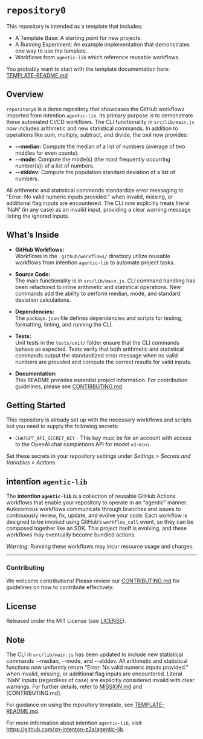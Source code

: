 # `repository0`

This repository is intended as a template that includes:
* A Template Base: A starting point for new projects.
* A Running Experiment: An example implementation that demonstrates one way to use the template.
* Workflows from `agentic‑lib` which reference reusable workflows.

You probably want to start with the template documentation here: [TEMPLATE-README.md](https://github.com/xn-intenton-z2a/agentic-lib/blob/main/TEMPLATE-README.md)

## Overview
`repository0` is a demo repository that showcases the GitHub workflows imported from intentïon `agentic‑lib`. Its primary purpose is to demonstrate these automated CI/CD workflows. The CLI functionality in `src/lib/main.js` now includes arithmetic and new statistical commands. In addition to operations like sum, multiply, subtract, and divide, the tool now provides:

- **--median:** Compute the median of a list of numbers (average of two middles for even counts).
- **--mode:** Compute the mode(s) (the most frequently occurring number(s)) of a list of numbers.
- **--stddev:** Compute the population standard deviation of a list of numbers.

All arithmetic and statistical commands standardize error messaging to "Error: No valid numeric inputs provided." when invalid, missing, or additional flag inputs are encountered. The CLI now explicitly treats literal 'NaN' (in any case) as an invalid input, providing a clear warning message listing the ignored inputs.

## What’s Inside

- **GitHub Workflows:**  
  Workflows in the `.github/workflows/` directory utilize reusable workflows from intentïon `agentic‑lib` to automate project tasks.

- **Source Code:**  
  The main functionality is in `src/lib/main.js`. CLI command handling has been refactored to inline arithmetic and statistical operations. New commands add the ability to perform median, mode, and standard deviation calculations.

- **Dependencies:**  
  The `package.json` file defines dependencies and scripts for testing, formatting, linting, and running the CLI.

- **Tests:**  
  Unit tests in the `tests/unit/` folder ensure that the CLI commands behave as expected. Tests verify that both arithmetic and statistical commands output the standardized error message when no valid numbers are provided and compute the correct results for valid inputs.

- **Documentation:**  
  This README provides essential project information. For contribution guidelines, please see [CONTRIBUTING.md](./CONTRIBUTING.md).

## Getting Started

This repository is already set up with the necessary workflows and scripts but you need to supply the following secrets:
- `CHATGPT_API_SECRET_KEY` - This key must be for an account with access to the OpenAI chat completions API for model `o3-mini`.

Set these secrets in your repository settings under *Settings > Secrets and Variables > Actions*.

## intentïon `agentic‑lib`

The **intentïon `agentic‑lib`** is a collection of reusable GitHub Actions workflows that enable your repository to operate in an “agentic” manner. Autonomous workflows communicate through branches and issues to continuously review, fix, update, and evolve your code. Each workflow is designed to be invoked using GitHub’s `workflow_call` event, so they can be composed together like an SDK. This project itself is evolving, and these workflows may eventually become bundled actions.

*Warning:* Running these workflows may incur resource usage and charges.

---

### Contributing

We welcome contributions! Please review our [CONTRIBUTING.md](./CONTRIBUTING.md) for guidelines on how to contribute effectively.

## License

Released under the MIT License (see [LICENSE](./LICENSE)).

## Note

The CLI in `src/lib/main.js` has been updated to include new statistical commands --median, --mode, and --stddev. All arithmetic and statistical functions now uniformly return "Error: No valid numeric inputs provided." when invalid, missing, or additional flag inputs are encountered. Literal 'NaN' inputs (regardless of case) are explicitly considered invalid with clear warnings. For further details, refer to [MISSION.md](./MISSION.md) and [CONTRIBUTING.md].

For guidance on using the repository template, see [TEMPLATE-README.md](https://github.com/xn-intenton-z2a/agentic-lib/blob/main/TEMPLATE-README.md).

For more information about intentïon `agentic‑lib`, visit https://github.com/xn-intenton-z2a/agentic-lib.
